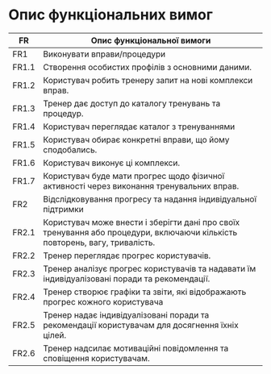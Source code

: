 # Опис функціональних вимог
| FR | Опис функціональної вимоги |
|-----------|-----------|
|FR1| Виконувати вправи/процедури |
|FR1.1| Створення особистих профілів з основними даними. |
|FR1.2| Користувач робить тренеру запит на нові комплекси вправ.|
|FR1.3| Тренер дає доступ до каталогу тренувань та процедур. |
|FR1.4| Користувач переглядає каталог з тренуваннями|
|FR1.5| Користувач обирає конкретні вправи, що йому сподобались.|
|FR1.6| Користувач виконує ці комплекси. |
|FR1.7| Користувач буде мати прогрес щодо  фізичної активності через виконання тренувальних вправ.|
|FR2| Відслідковування прогресу та надання індивідуальної підтримки |
|FR2.1| Користувач може внести і зберігти дані про своїх тренування або процедури, включаючи кількість повторень, вагу, тривалість. |
|FR2.2| Тренер переглядає прогрес користувачів.|
|FR2.3| Тренер аналізує прогрес користувачів та надавати їм індивідуалізовані поради та рекомендації.|
|FR2.4| Тренер створює графіки та звіти, які відображають прогрес кожного користувача|
|FR2.5| Тренер надає індивідуалізовані поради та рекомендації користувачам для досягнення їхніх цілей. |
|FR2.6| Тренер надсилає мотиваційні повідомлення та сповіщення користувачам.|

